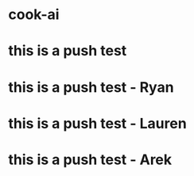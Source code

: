 # cook-ai
# this is a push test
# this is a push test - Ryan


# this is a push test - Lauren



# this is a push test - Arek
